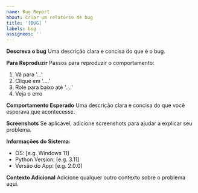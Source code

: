 ```yaml
---
name: Bug Report
about: Criar um relatório de bug
title: '[BUG] '
labels: bug
assignees: ''
---
```


**Descreva o bug**
Uma descrição clara e concisa do que é o bug.

**Para Reproduzir**
Passos para reproduzir o comportamento:
1. Vá para '...'
2. Clique em '....'
3. Role para baixo até '....'
4. Veja o erro

**Comportamento Esperado**
Uma descrição clara e concisa do que você esperava que acontecesse.

**Screenshots**
Se aplicável, adicione screenshots para ajudar a explicar seu problema.

**Informações do Sistema:**
 - OS: [e.g. Windows 11]
 - Python Version: [e.g. 3.11]
 - Versão do App: [e.g. 2.0.0]

**Contexto Adicional**
Adicione qualquer outro contexto sobre o problema aqui.
